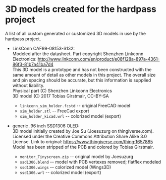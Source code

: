 # 3D models created for the hardpass project

A list of all custom generated or customized 3D models in use by the hardpass
project. 

 * LinkConn CAF99-08153-S132:    
   Modeled after the datasheet. Part copyright Shenzhen Linkconn Electronics:
   http://www.linkconn.com/en/product/e08f128a-897a-4361-86f3-81b7a41ba7d4    
   This 3D model is a prototype and has not been constructed with the same
   amount of detail as other models in this project. The overall size and pin
   spacing should be accurate, but this information is supplied without
   liability.    
   Physical part (C) Shenzhen Linkconn Electronics    
   3D model (C) 2017 Tobias Girstmair, CC-BY-SA
    * `linkconn_sim_holder.fcstd` -- original FreeCAD model
    * `sim_holder.stl` -- FreeCad export
    * `sim_holder_kicad.wrl` -- colorized model (export)

 * generic .96 inch SSD1306 OLED:  
   3D model initially created by Joe Su (Joesuzurg on thingiverse.com).
   Licensed under the Creative Commons Attribution Share Alike 3.0 License.
   Link to original: https://www.thingiverse.com/thing:1657885
   Model has been stripped of the PCB and colored by Tobias Girstmair. 
    * `monitor_Tinyscreen.zip` -- original model by Joesuzurg
    * `ssd1306.blend` -- model with PCB vertexes removed; flatflex modeled
    * `ssd1306.wings` -- colorized model (Wings3D)
    * `ssd1306.wrl` -- colorized model (export)
